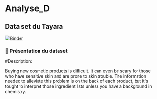 # Analyse_D

## Data set du Tayara

[![Binder](https://mybinder.org/badge_logo.svg)](https://mybinder.org/v2/gh/EyaTriki/Analyse_D/main?labpath=index.ipynb)

### :file_folder: Présentation du dataset

#Description:

   Buying new cosmetic products is difficult. It can even be scary for those who have sensitive skin and are prone to skin trouble. The information needed to alleviate this problem is on the back of each product, but it's tought to interpret those ingredient lists unless you have a background in chemistry.
